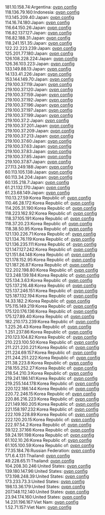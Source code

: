 181.10.158.74:Argentina: [ovpn config](vpn/181_10_158_74.ovpn)  
118.136.79.160:Indonesia: [ovpn config](vpn/118_136_79_160.ovpn)  
113.145.209.40:Japan: [ovpn config](vpn/113_145_209_40.ovpn)  
114.16.74.180:Japan: [ovpn config](vpn/114_16_74_180.ovpn)  
116.64.150.26:Japan: [ovpn config](vpn/116_64_150_26.ovpn)  
116.82.137.127:Japan: [ovpn config](vpn/116_82_137_127.ovpn)  
116.82.188.31:Japan: [ovpn config](vpn/116_82_188_31.ovpn)  
118.241.151.35:Japan: [ovpn config](vpn/118_241_151_35.ovpn)  
122.22.223.239:Japan: [ovpn config](vpn/122_22_223_239.ovpn)  
125.201.77.180:Japan: [ovpn config](vpn/125_201_77_180.ovpn)  
126.108.228.224:Japan: [ovpn config](vpn/126_108_228_224.ovpn)  
126.36.103.223:Japan: [ovpn config](vpn/126_36_103_223.ovpn)  
133.149.88.13:Japan: [ovpn config](vpn/133_149_88_13.ovpn)  
14.133.41.226:Japan: [ovpn config](vpn/14_133_41_226.ovpn)  
153.144.149.70:Japan: [ovpn config](vpn/153_144_149_70.ovpn)  
219.100.37.119:Japan: [ovpn config](vpn/219_100_37_119.ovpn)  
219.100.37.120:Japan: [ovpn config](vpn/219_100_37_120.ovpn)  
219.100.37.159:Japan: [ovpn config](vpn/219_100_37_159.ovpn)  
219.100.37.192:Japan: [ovpn config](vpn/219_100_37_192.ovpn)  
219.100.37.196:Japan: [ovpn config](vpn/219_100_37_196.ovpn)  
219.100.37.197:Japan: [ovpn config](vpn/219_100_37_197.ovpn)  
219.100.37.199:Japan: [ovpn config](vpn/219_100_37_199.ovpn)  
219.100.37.2:Japan: [ovpn config](vpn/219_100_37_2.ovpn)  
219.100.37.201:Japan: [ovpn config](vpn/219_100_37_201.ovpn)  
219.100.37.209:Japan: [ovpn config](vpn/219_100_37_209.ovpn)  
219.100.37.213:Japan: [ovpn config](vpn/219_100_37_213.ovpn)  
219.100.37.60:Japan: [ovpn config](vpn/219_100_37_60.ovpn)  
219.100.37.63:Japan: [ovpn config](vpn/219_100_37_63.ovpn)  
219.100.37.83:Japan: [ovpn config](vpn/219_100_37_83.ovpn)  
219.100.37.85:Japan: [ovpn config](vpn/219_100_37_85.ovpn)  
219.100.37.87:Japan: [ovpn config](vpn/219_100_37_87.ovpn)  
27.113.249.188:Japan: [ovpn config](vpn/27_113_249_188.ovpn)  
60.113.105.138:Japan: [ovpn config](vpn/60_113_105_138.ovpn)  
60.113.34.204:Japan: [ovpn config](vpn/60_113_34_204.ovpn)  
60.135.218.7:Japan: [ovpn config](vpn/60_135_218_7.ovpn)  
61.21.132.170:Japan: [ovpn config](vpn/61_21_132_170.ovpn)  
61.23.68.149:Japan: [ovpn config](vpn/61_23_68_149.ovpn)  
110.13.27.59:Korea Republic of: [ovpn config](vpn/110_13_27_59.ovpn)  
110.46.28.172:Korea Republic of: [ovpn config](vpn/110_46_28_172.ovpn)  
114.205.31.190:Korea Republic of: [ovpn config](vpn/114_205_31_190.ovpn)  
118.223.162.92:Korea Republic of: [ovpn config](vpn/118_223_162_92.ovpn)  
118.37.105.191:Korea Republic of: [ovpn config](vpn/118_37_105_191.ovpn)  
118.37.20.23:Korea Republic of: [ovpn config](vpn/118_37_20_23.ovpn)  
118.38.50.95:Korea Republic of: [ovpn config](vpn/118_38_50_95.ovpn)  
121.130.226.71:Korea Republic of: [ovpn config](vpn/121_130_226_71.ovpn)  
121.134.76.119:Korea Republic of: [ovpn config](vpn/121_134_76_119.ovpn)  
121.136.235.111:Korea Republic of: [ovpn config](vpn/121_136_235_111.ovpn)  
121.147.127.242:Korea Republic of: [ovpn config](vpn/121_147_127_242.ovpn)  
121.151.84.148:Korea Republic of: [ovpn config](vpn/121_151_84_148.ovpn)  
121.178.152.95:Korea Republic of: [ovpn config](vpn/121_178_152_95.ovpn)  
121.187.26.87:Korea Republic of: [ovpn config](vpn/121_187_26_87.ovpn)  
122.202.198.80:Korea Republic of: [ovpn config](vpn/122_202_198_80.ovpn)  
123.248.139.184:Korea Republic of: [ovpn config](vpn/123_248_139_184.ovpn)  
125.134.3.63:Korea Republic of: [ovpn config](vpn/125_134_3_63.ovpn)  
125.137.216.48:Korea Republic of: [ovpn config](vpn/125_137_216_48.ovpn)  
125.137.246.151:Korea Republic of: [ovpn config](vpn/125_137_246_151.ovpn)  
125.187.132.194:Korea Republic of: [ovpn config](vpn/125_187_132_194.ovpn)  
14.33.182.2:Korea Republic of: [ovpn config](vpn/14_33_182_2.ovpn)  
175.115.149.219:Korea Republic of: [ovpn config](vpn/175_115_149_219.ovpn)  
175.120.176.136:Korea Republic of: [ovpn config](vpn/175_120_176_136.ovpn)  
175.127.89.40:Korea Republic of: [ovpn config](vpn/175_127_89_40.ovpn)  
182.210.173.239:Korea Republic of: [ovpn config](vpn/182_210_173_239.ovpn)  
1.225.26.43:Korea Republic of: [ovpn config](vpn/1_225_26_43.ovpn)  
1.251.237.86:Korea Republic of: [ovpn config](vpn/1_251_237_86.ovpn)  
210.123.104.82:Korea Republic of: [ovpn config](vpn/210_123_104_82.ovpn)  
210.223.100.50:Korea Republic of: [ovpn config](vpn/210_223_100_50.ovpn)  
211.221.220.221:Korea Republic of: [ovpn config](vpn/211_221_220_221.ovpn)  
211.224.69.157:Korea Republic of: [ovpn config](vpn/211_224_69_157.ovpn)  
211.244.251.222:Korea Republic of: [ovpn config](vpn/211_244_251_222.ovpn)  
211.38.223.8:Korea Republic of: [ovpn config](vpn/211_38_223_8.ovpn)  
218.155.252.27:Korea Republic of: [ovpn config](vpn/218_155_252_27.ovpn)  
218.54.210.3:Korea Republic of: [ovpn config](vpn/218_54_210_3.ovpn)  
219.241.186.141:Korea Republic of: [ovpn config](vpn/219_241_186_141.ovpn)  
219.255.144.178:Korea Republic of: [ovpn config](vpn/219_255_144_178.ovpn)  
220.122.186.144:Korea Republic of: [ovpn config](vpn/220_122_186_144.ovpn)  
220.72.246.15:Korea Republic of: [ovpn config](vpn/220_72_246_15.ovpn)  
220.86.216.223:Korea Republic of: [ovpn config](vpn/220_86_216_223.ovpn)  
221.149.160.205:Korea Republic of: [ovpn config](vpn/221_149_160_205.ovpn)  
221.158.197.232:Korea Republic of: [ovpn config](vpn/221_158_197_232.ovpn)  
222.109.228.89:Korea Republic of: [ovpn config](vpn/222_109_228_89.ovpn)  
222.120.20.15:Korea Republic of: [ovpn config](vpn/222_120_20_15.ovpn)  
222.97.54.2:Korea Republic of: [ovpn config](vpn/222_97_54_2.ovpn)  
39.122.37.166:Korea Republic of: [ovpn config](vpn/39_122_37_166.ovpn)  
59.24.191.198:Korea Republic of: [ovpn config](vpn/59_24_191_198.ovpn)  
61.102.10.26:Korea Republic of: [ovpn config](vpn/61_102_10_26.ovpn)  
61.105.100.59:Korea Republic of: [ovpn config](vpn/61_105_100_59.ovpn)  
77.35.184.76:Russian Federation: [ovpn config](vpn/77_35_184_76.ovpn)  
171.6.4.131:Thailand: [ovpn config](vpn/171_6_4_131.ovpn)  
49.228.65.11:Thailand: [ovpn config](vpn/49_228_65_11.ovpn)  
104.208.30.246:United States: [ovpn config](vpn/104_208_30_246.ovpn)  
139.180.147.96:United States: [ovpn config](vpn/139_180_147_96.ovpn)  
173.198.248.39:United States: [ovpn config](vpn/173_198_248_39.ovpn)  
173.233.73.3:United States: [ovpn config](vpn/173_233_73_3.ovpn)  
198.13.36.179:United States: [ovpn config](vpn/198_13_36_179.ovpn)  
207.148.112.140:United States: [ovpn config](vpn/207_148_112_140.ovpn)  
23.94.174.160:United States: [ovpn config](vpn/23_94_174_160.ovpn)  
14.231.196.167:Viet Nam: [ovpn config](vpn/14_231_196_167.ovpn)  
1.52.71.157:Viet Nam: [ovpn config](vpn/1_52_71_157.ovpn)  
